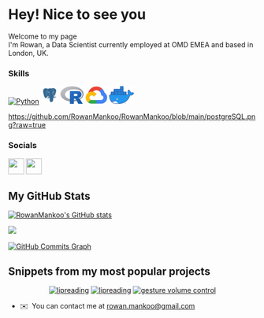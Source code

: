 [](https://user-images.githubusercontent.com/18350557/176309783-0785949b-9127-417c-8b55-ab5a4333674e.gif) Hey! Nice to see you
====================================================================================================================================

Welcome to my page\
I'm Rowan, a Data Scientist currently employed at OMD EMEA and based in London, UK.


### Skills


<p align="left">
<a href="https://www.python.org/" target="_blank" rel="noreferrer"><img src="https://raw.githubusercontent.com/danielcranney/readme-generator/main/public/icons/skills/python-colored.svg" width="36" height="36" alt="Python" /></a>
<a href="https://www.postgresql.org/" target="_blank" rel="noreferrer"><img src="https://github.com/RowanMankoo/RowanMankoo/blob/main/postgreSQL.png?raw=true" width="36" height="36" alt="PostgreSQL" /></a>
<a href="https://www.r-project.org/" target="_blank" rel="noreferrer"><img src="https://github.com/RowanMankoo/RowanMankoo/blob/main/R_logo.png?raw=true" width="46.5" height="36" alt="R" /></a>
<a href="https://cloud.google.com/gcp?utm_source=google&utm_medium=cpc&utm_campaign=emea-gb-all-en-bkws-all-all-trial-e-gcp-1011340&utm_content=text-ad-none-any-DEV_c-CRE_500227884417-ADGP_Hybrid%20%7C%20BKWS%20-%20EXA%20%7C%20Txt%20~%20GCP%20~%20General%23v3-KWID_43700060384861696-aud-1651755614772%3Akwd-87853815-userloc_1006886&utm_term=KW_gcp-NET_g-PLAC_&gclid=CjwKCAjw7eSZBhB8EiwA60kCW9wTcmpnMKtHIeq7S1Qvu0febyULaHOqpe6YLirK8siU49Ov3zqqoxoCttEQAvD_BwE&gclsrc=aw.ds" target="_blank" rel="noreferrer"><img src="https://github.com/RowanMankoo/RowanMankoo/blob/main/gcp.png?raw=true" width="44" height="36" alt="GCP" /></a>
<a href="https://www.docker.com/" target="_blank" rel="noreferrer"><img src="https://github.com/RowanMankoo/RowanMankoo/blob/main/Moby-logo.webp?raw=true" width="50.3" height="36" alt="docker" /></a>
</p>

https://github.com/RowanMankoo/RowanMankoo/blob/main/postgreSQL.png?raw=true
### Socials

<p align="left"> <a href="https://www.linkedin.com/in/rowan-mankoo" target="_blank" rel="noreferrer"><img src="https://raw.githubusercontent.com/danielcranney/readme-generator/main/public/icons/socials/linkedin.svg" width="32" height="32" /></a> <a href="https://www.github.com/RowanMankoo" target="_blank" rel="noreferrer"><img src="https://raw.githubusercontent.com/danielcranney/readme-generator/main/public/icons/socials/github.svg" width="32" height="32" /></a></p>


## My GitHub Stats

<a href="http://www.github.com/RowanMankoo"><img src="https://github-readme-stats.vercel.app/api?username=RowanMankoo&show_icons=true&hide=&count_private=true&title_color=0891b2&text_color=ffffff&icon_color=0891b2&bg_color=1c1917&hide_border=true&show_icons=true" alt="RowanMankoo's GitHub stats" /></a>

<a href="http://www.github.com/RowanMankoo"><img src="https://github-readme-streak-stats.herokuapp.com/?user=RowanMankoo&stroke=ffffff&background=1c1917&ring=0891b2&fire=0891b2&currStreakNum=ffffff&currStreakLabel=0891b2&sideNums=ffffff&sideLabels=ffffff&dates=ffffff&hide_border=true" /></a>

<a href="http://www.github.com/RowanMankoo"><img src="https://activity-graph.herokuapp.com/graph?username=RowanMankoo&bg_color=1c1917&color=ffffff&line=0891b2&point=ffffff&area_color=1c1917&area=true&hide_border=true&custom_title=GitHub%20Commits%20Graph" alt="GitHub Commits Graph" /></a>

## Snippets from my most popular projects

<p align="center">
    <a href="https://github.com/RowanMankoo/Lipreading" target="_blank" rel="noreferrer"><img src="https://user-images.githubusercontent.com/62399186/137826151-0dece4b5-3a00-4e00-bc16-0fe6227b51eb.png" width="600" height="349" alt="lipreading" /></a>
    <a href="https://github.com/RowanMankoo/Lipreading" target="_blank" rel="noreferrer"><img src="https://user-images.githubusercontent.com/62399186/137826788-bdf0a0b2-4510-4fc6-9ac9-51a077dec023.png" width="600" height="200" alt="lipreading" /></a>
    <a href="https://github.com/RowanMankoo/Gesture-Volume-Control" target="_blank" rel="noreferrer"><img src="https://github.com/RowanMankoo/Gesture-Volume-Control/blob/main/Example.gif?raw=true" width="600" height="349" alt="gesture volume control" /></a>
</p>

* ✉️  You can contact me at [rowan.mankoo@gmail.com](mailto:rowan.mankoo@gmail.com)

